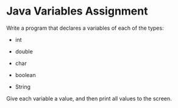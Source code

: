 # Java Variables Assignment

Write a program that declares a variables of each of the types:
  - int

  - double

  - char

  - boolean

  - String

Give each variable a value, and then print all values to the screen.
